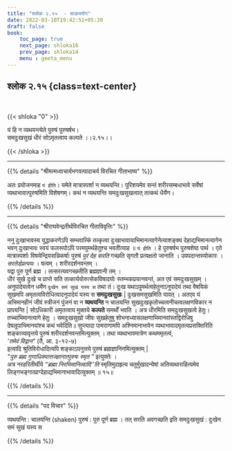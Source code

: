 ```yaml
---
title: "श्लोक २.१५  - साङ्ययोग"
date: 2022-03-10T19:42:51+05:30
draft: false
book:
    toc_page: true
    next_page: shloka16
    prev_page: shloka14
    menu : geeta_menu
---
```




## श्लोक २.१५ {class=text-center}

<br/>

{{< shloka  "0"  >}}

यं हि न व्यथयन्त्येते पुरुषं पुरुषर्षभ।   
समदुःखसुखं धीरं सोऽमृतत्वाय कल्पते ।।२.१५।।

{{< /shloka >}}

---


{{% details "श्रीमत्मध्वाचार्यभगवत्पादाचर्य विरचित  गीताभाष्य" %}}

अतः प्रयोजनमाह `यं हीति`। यमेते मात्रास्पर्शा न व्यथयन्ति। पुरिशयमेव सन्तं शरीरसम्बधाभावे सर्वेषां व्यथाभावात्पुरुषमिति विशेषणम्। कथं न व्यथयन्ति समदुःखसुखत्वात् तत्कथं धैर्येण।

{{% /details %}}

---

{{% details "श्रीराघवेन्द्रतीर्थविरचित गीताविवृत्तिः" %}}


ननु दुःखाभावस्य युद्धाकरणेऽपि सम्भवात्किं तत्कृत्वा
दुःखाभावायाभिमानत्यागेनेत्याशङ्क्य देहाद्यभिमानत्यागेन भवन्‌ दुःखाभावः
स्वयं फलरूपोऽपि परमपुमर्थहेतुश्च भवतीत्याह ॥ 
`यं हीति` । हे पुरुषर्षभ पुरुषशेष्ठ पार्थ । एते मात्रास्पर्शाः विषयेन्द्रियसन्निकर्षाः पुरुषं *पुरं देह सरति* गच्छति सृगतौ प्रत्यक्षतो जानाति ।
उपपदान्तस्योकारः । *सरतेर्डप्रत्ययः* । षत्वम्‌ । शरीरदर्शनवन्तम्‌ ।  
यद्वा पुरु पूर्ण ब्रह्म । तत्सरत्यवगच्छतीति ब्रह्मज्ञानी तम्‌ ।  
धीरं सुखे दुःखे च प्राप्ते सति तत्कार्ययोरुत्सेकविषादयोः
स्तम्भकप्रयत्नवन्तं, अत एवं समदुःखसुखम्‌ । अनुपादेयत्वेन धर्मेण `दुःखेन
समं सुखं यस्य स` तथा तं। दुःख यथाऽपुमर्थत्वहेतुनाऽनुपादेयं तथा वैषयिकं
सुखमपि अमृतत्वविरोधित्वादनुपादेयं यस्य स **समदुःखसुखः** | दुःखसमसुखमिति
यावत्‌ । अतएव यं अभिमानहीनं जीवं स्त्रीजनं पुंजनं वा न **व्यथयन्ति** न
चालयन्ति सुखदुःखकृतोच्चत्वनीचत्वलक्षणविकार न प्रापयन्ति | सोऽधिकारी
अमृतत्वाय मुक्तये **कल्पते** समर्थों भवति । अत्र धीरमिति समदुःखसुखत्वे
हेतुः। तच्चाभिमानत्यागे हेतुः । समदुःखसुखो जीवः सुखहेतुषु
शोभनाध्यासलक्षणाभिमानवांस्तद्विरोधिषु देषलूपाभिमानवांश्च कथं भवेदिति॥
सुप्त्यादा पामराणामपि अश्निमानाभावेन व्यथाभावादमृतत्वप्रसक्तिरिति
शङ्काव्यावृत्तये पुरुषं  शरीरदर्शनवन्तमित्युक्तम्‌ । तथा व्यथाभावमात्रेण
कथममृतत्वं,  
*'तमेवं विद्वान”* (तै, आ. ३-१२-७)  
इत्यादि
श्रुतिविरोधादित्यपि शङ्काऽपनुत्तये पुरुषं ब्रह्मज्ञानिनमित्युक्तम्‌ |  
*"पुरु ब्रह्म गुणाधिक्यात्तज्ज्ञानात्पुरुषः स्मृत ”* इत्युक्तेः ।  
अत्र नरहरितीर्थीये *“ब्रह्मा निरभिमानित्वादि''ति* स्मृतिमुदाहृत्य चतुर्मुखादन्येषां अतिव्यथाराहित्यमेव
लिङ्गभङ्गात्प्राग्देहाद्यभिमानाभावादित्युक्तम्‌ ॥ १५॥

{{% /details %}}


---

{{% details "पद विचार" %}}

व्यथयन्ति : चालयन्ति (shaken)
पुरुषं : पुरु पूर्ण ब्रह्म । तत् सरति अवगच्छति इति
समदुःखसुखं : दुःखेन समं सुखं यस्य स

{{% /details %}}
